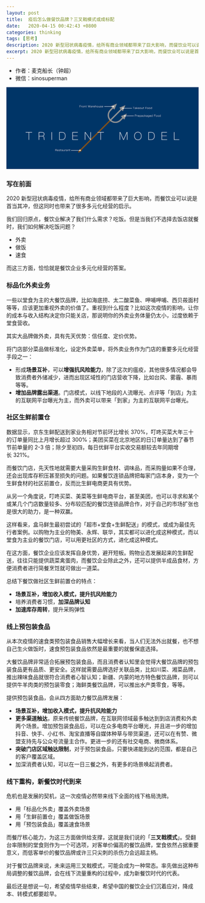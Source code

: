 ```yaml
---
layout: post
title:  疫后怎么做餐饮品牌？三叉戟模式或成标配
date:   2020-04-15 00:42:43 +0800
categories: thinking
tags: [思考]
description: 2020 新型冠状病毒疫情，给所有商业领域都带来了巨大影响，而餐饮业可以说是首当其冲，但这同时也带来了很多多元化经营的启示。我们回归原点，餐饮业解决了我们什么需求？吃饭。但是当我们不选择去饭店就餐时，我们如何解决吃饭问题？
excerpt: 2020 新型冠状病毒疫情，给所有商业领域都带来了巨大影响，而餐饮业可以说是首当其冲，但这同时也带来了很多多元化经营的启示。我们回归原点，餐饮业解决了我们什么需求？吃饭。但是当我们不选择去饭店就餐时，我们如何解决吃饭问题 ……
---
```


* 作者：麦克船长（钟超）
* 微信：sinosuperman

![image](/img/src/2020-04-15-covid2019-catering-business-mode-1.jpg)

### 写在前面

2020 新型冠状病毒疫情，给所有商业领域都带来了巨大影响，而餐饮业可以说是首当其冲，但这同时也带来了很多多元化经营的启示。

我们回归原点，餐饮业解决了我们什么需求？吃饭。但是当我们不选择去饭店就餐时，我们如何解决吃饭问题？

* 外卖
* 做饭
* 速食

而这三方面，恰恰就是餐饮企业多元化经营的答案。

### 标品化外卖业务

一些以堂食为主的大餐饮品牌，比如海底捞、太二酸菜鱼、呷哺呷哺、西贝莜面村等等，应该更加重视外卖的价值了。重视到什么程度？比如这次疫情的影响，让你的成本与收入结构决定你只能关店，那说明你的外卖业务体量仍太小，过度依赖于堂食营收。

其实大品牌做外卖，具有先天优势：信任度、定价优势。

将门店部分菜品做标准化，设定外卖菜单，将外卖业务作为门店的重要多元化经营手段之一：

* 形成**场景互补**，可以**增强抗风险能力**，除了这次的瘟疫，其他很多情况都会导致消费者外储减少，进而出现区域性的门店营收下降，比如台风、雾霾、暴雨等等。
* **增加品牌露出渠道**。门店模式，以线下地段的人流曝光、点评等「到店」为主的互联网平台曝光为主，而外卖可以带来「到家」为主的互联网平台曝光。

### 社区生鲜前置仓

数据显示，京东生鲜配送到家业务相对节前环比增长 370%，叮咚买菜大年三十的订单量同比上月增长超过 300%；美团买菜在北京地区的日订单量达到了春节节前单量的 2-3 倍；除夕至初四，每日优鲜平台实收交易额较去年同期增长 321%。

而餐饮门店，先天性地就需要大量采购生鲜食材、调味品，而采购量如果不合理，还会出现库存积压甚至损失的问题。如果餐饮连锁品牌把每家门店本身，变为一个生鲜食材的社区前置仓，反而比生鲜电商更具有优势。

从另一个角度说，叮咚买菜、美菜等生鲜电商平台，甚至美团，也可以寻求和某个或某几个门店数量较多、分布较匹配的餐饮连锁品牌合作，对于自己的市场扩张也是很大的助力，是一种双赢。

这样看来，盒马鲜生最初尝试的「超市+堂食+生鲜配送」的模式，或成为最佳先行者案例。以购物为主业的物美、永辉、联华，其实都可以进化成这种模式，而以堂食为主业的餐饮门店，可以用更社区的方式，进化成这种模式。

在这方面，餐饮企业应该发挥自身优势，避开短板。购物业态发展起来的生鲜配送，往往只能提供蔬菜禽蛋肉，而餐饮企业除此之外，还可以提供半成品食材，方便消费者进行简餐烹饪就可做出一道菜。

总结下餐饮做社区生鲜前置仓的特点：

* **场景互补，增加收入模式，提升抗风险能力**
* 培养消费者习惯，**加深品牌认知**
* **加速库存周转**，提升采购弹性

### 线上预包装食品

从本次疫情的速食类预包装食品销售大幅增长来看，当人们无法外出就餐，也不想自己生火做饭时，速食预包装食品依然是最重要的就餐保底选择。

大餐饮品牌非常适合拓展预包装食品，而且消费者认知里会觉得大餐饮品牌的预包装食品更有品质、更安全。这样就需要品牌选好关联品类，比如川菜、湘菜品牌，推出辣味食品就很符合消费者心智认知；新疆、内蒙的地方特色餐饮品牌，则可以提供牛羊肉类的预包装零食；海鲜类餐饮品牌，可以推出水产类零食，等等。

提供预包装食品，会从四方面助力餐饮品牌发展：

* **场景互补，增加收入模式，提升抗风险能力**
* **更多渠道触达**，原来传统餐饮品牌，在互联网领域最多触达到到店消费和外卖两个场景。增加预包装食品后，可以在众多电商平台曝光，并且进一步的增加抖音、快手、小红书、淘宝直播等自媒体种草与带货渠道，还可以在有赞、微盟支持先与公众号流量主合作。更进一步的还有社交电商、微商体系。
* **突破门店区域触达限制**，对于预包装食品，只要快递能到达的范围，都是自己的客户覆盖区域。
* 加深消费者认知，可以在一日三餐之外，有更多的场景唤起消费者。

### 线下重构，新餐饮时代到来

危机也是发展的契机，这一次疫情必然带来线下全面的线下格局洗牌。

* 用「标品化外卖」覆盖外卖场景
* 用「生鲜前置仓」覆盖做饭场景
* 用「预包装食品」覆盖速食场景

而餐厅核心能力，为这三方面做供给支撑，这就是我们说的「**三叉戟模式**」。受翻台率限制的堂食则作为一个可选项，对客单价偏高的餐饮品牌，堂食依然占据重要意义，而低客单价的餐饮品牌或许三只尖刺的杀伤力会远超主柄。

对于餐饮品牌来说，未来运用三叉戟模式，可能会成为一种常态。率先做出这种布局调整的餐饮品牌，会在线下流量重构的过程中，成为新餐饮时代的代表。

最后还是想说一句，希望疫情早些结束，希望中国的餐饮企业们沉着应对，降成本、转模式都要趁早。